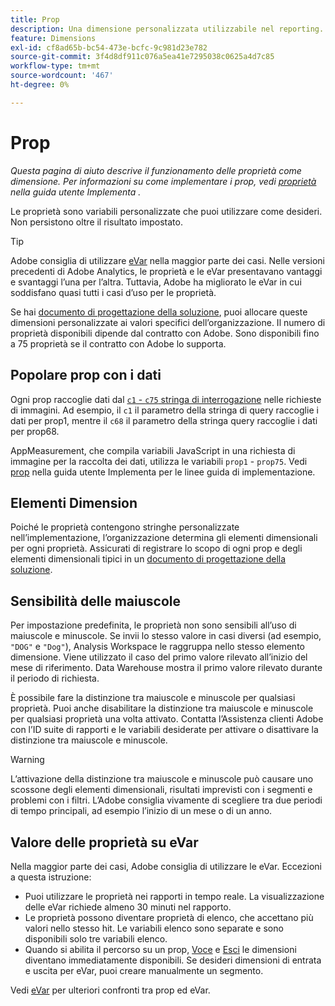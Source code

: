 ```yaml
---
title: Prop
description: Una dimensione personalizzata utilizzabile nel reporting.
feature: Dimensions
exl-id: cf8ad65b-bc54-473e-bcfc-9c981d23e782
source-git-commit: 3f4d8df911c076a5ea41e7295038c0625a4d7c85
workflow-type: tm+mt
source-wordcount: '467'
ht-degree: 0%

---
```


# Prop

*Questa pagina di aiuto descrive il funzionamento delle proprietà come dimensione. Per informazioni su come implementare i prop, vedi [proprietà](/help/implement/vars/page-vars/prop.md) nella guida utente Implementa .*

Le proprietà sono variabili personalizzate che puoi utilizzare come desideri. Non persistono oltre il risultato impostato.

>[!TIP]
>
>Adobe consiglia di utilizzare [eVar](evar.md) nella maggior parte dei casi. Nelle versioni precedenti di Adobe Analytics, le proprietà e le eVar presentavano vantaggi e svantaggi l’una per l’altra. Tuttavia, Adobe ha migliorato le eVar in cui soddisfano quasi tutti i casi d’uso per le proprietà.

Se hai [documento di progettazione della soluzione](/help/implement/prepare/solution-design.md), puoi allocare queste dimensioni personalizzate ai valori specifici dell’organizzazione. Il numero di proprietà disponibili dipende dal contratto con Adobe. Sono disponibili fino a 75 proprietà se il contratto con Adobe lo supporta.

## Popolare prop con i dati

Ogni prop raccoglie dati dal [`c1` - `c75` stringa di interrogazione](/help/implement/validate/query-parameters.md) nelle richieste di immagini. Ad esempio, il `c1` il parametro della stringa di query raccoglie i dati per prop1, mentre il `c68` il parametro della stringa query raccoglie i dati per prop68.

AppMeasurement, che compila variabili JavaScript in una richiesta di immagine per la raccolta dei dati, utilizza le variabili `prop1` - `prop75`. Vedi [prop](/help/implement/vars/page-vars/prop.md) nella guida utente Implementa per le linee guida di implementazione.

## Elementi Dimension

Poiché le proprietà contengono stringhe personalizzate nell’implementazione, l’organizzazione determina gli elementi dimensionali per ogni proprietà. Assicurati di registrare lo scopo di ogni prop e degli elementi dimensionali tipici in un [documento di progettazione della soluzione](/help/implement/prepare/solution-design.md).

## Sensibilità delle maiuscole

Per impostazione predefinita, le proprietà non sono sensibili all’uso di maiuscole e minuscole. Se invii lo stesso valore in casi diversi (ad esempio, `"DOG"` e `"Dog"`), Analysis Workspace le raggruppa nello stesso elemento dimensione. Viene utilizzato il caso del primo valore rilevato all’inizio del mese di riferimento. Data Warehouse mostra il primo valore rilevato durante il periodo di richiesta.

È possibile fare la distinzione tra maiuscole e minuscole per qualsiasi proprietà. Puoi anche disabilitare la distinzione tra maiuscole e minuscole per qualsiasi proprietà una volta attivato. Contatta l’Assistenza clienti Adobe con l’ID suite di rapporti e le variabili desiderate per attivare o disattivare la distinzione tra maiuscole e minuscole.

>[!WARNING]
>
>L’attivazione della distinzione tra maiuscole e minuscole può causare uno scossone degli elementi dimensionali, risultati imprevisti con i segmenti e problemi con i filtri. L’Adobe consiglia vivamente di scegliere tra due periodi di tempo principali, ad esempio l’inizio di un mese o di un anno.

## Valore delle proprietà su eVar

Nella maggior parte dei casi, Adobe consiglia di utilizzare le eVar. Eccezioni a questa istruzione:

* Puoi utilizzare le proprietà nei rapporti in tempo reale. La visualizzazione delle eVar richiede almeno 30 minuti nel rapporto.
* Le proprietà possono diventare proprietà di elenco, che accettano più valori nello stesso hit. Le variabili elenco sono separate e sono disponibili solo tre variabili elenco.
* Quando si abilita il percorso su un prop, [Voce](entry-dimensions.md) e [Esci](exit-dimensions.md) le dimensioni diventano immediatamente disponibili. Se desideri dimensioni di entrata e uscita per eVar, puoi creare manualmente un segmento.

Vedi [eVar](evar.md) per ulteriori confronti tra prop ed eVar.
